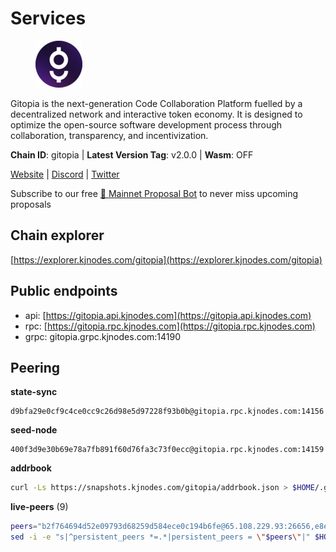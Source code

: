 # Services

<figure><img src="https://raw.githubusercontent.com/kj89/cosmos-images/main/logos/gitopia.png" alt=""><figcaption></figcaption></figure>

Gitopia is the next-generation Code Collaboration Platform fuelled by  a decentralized network and interactive token economy. It is designed  to optimize the open-source software development process through  collaboration, transparency, and incentivization.

**Chain ID**: gitopia | **Latest Version Tag**: v2.0.0 | **Wasm**: OFF

[Website](https://gitopia.com/) | [Discord](https://discord.gg/hFTXCGNYDZ) | [Twitter](https://twitter.com/gitopiaDAO)



Subscribe to our free [🤖 Mainnet Proposal Bot](https://t.me/kjnodes_proposal_bot) to never miss upcoming proposals


## Chain explorer
[https://explorer.kjnodes.com/gitopia](https://explorer.kjnodes.com/gitopia)

## Public endpoints

* api: [https://gitopia.api.kjnodes.com](https://gitopia.api.kjnodes.com)
* rpc: [https://gitopia.rpc.kjnodes.com](https://gitopia.rpc.kjnodes.com)
* grpc: gitopia.grpc.kjnodes.com:14190

## Peering

**state-sync**

```text
d9bfa29e0cf9c4ce0cc9c26d98e5d97228f93b0b@gitopia.rpc.kjnodes.com:14156
```

**seed-node**

```text
400f3d9e30b69e78a7fb891f60d76fa3c73f0ecc@gitopia.rpc.kjnodes.com:14159
```

**addrbook**
```bash
curl -Ls https://snapshots.kjnodes.com/gitopia/addrbook.json > $HOME/.gitopia/config/addrbook.json
```

**live-peers** (9)
```bash
peers="b2f764694d52e09793d68259d584ece0c194b6fe@65.108.229.93:26656,e8e6b032f408bcadc2e65f57c4376d91382104e8@135.181.209.55:26656,4adfa5889675e1e91ea4459e15ff4a0ba53e7828@65.108.224.156:19656,b89682dfddec974d867ea13817e90a444c21460c@138.201.127.91:26691,d9bfa29e0cf9c4ce0cc9c26d98e5d97228f93b0b@65.109.88.38:14156,d25a718d491f52efdfd31e8dfdeaa69d1d1946dd@65.108.10.49:26556,a2c24354d7d06e61266882a98b54e85800ac4b34@104.244.208.243:11356,c274f612fe7cf259aef7d9f01dc4ecfebca43656@148.251.137.146:26656,a5233e4359a39e09d7b261c200cdc014bbef76ad@65.108.8.247:11356"
sed -i -e "s|^persistent_peers *=.*|persistent_peers = \"$peers\"|" $HOME/.gitopia/config/config.toml
```
